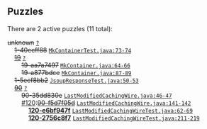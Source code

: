 ## Puzzles

There are 2 active puzzles (11 total):


<del>unknown</del> [`?`](../master/?)<br/>
&nbsp;&nbsp;&nbsp;&nbsp;<del>1-40eeff88</del> [`MkContainerTest.java:73-74`](../master/src/test/java/com/jcabi/http/mock/MkContainerTest.java#L73-L74)<br/>
&nbsp;&nbsp;&nbsp;&nbsp;[<del>19</del>](https://github.com/jcabi/jcabi-http/issues/19) [`?`](../master/?)<br/>
&nbsp;&nbsp;&nbsp;&nbsp;&nbsp;&nbsp;&nbsp;&nbsp;<del>19-aa7a7497</del> [`MkContainer.java:64-66`](../master/src/main/java/com/jcabi/http/mock/MkContainer.java#L64-L66)<br/>
&nbsp;&nbsp;&nbsp;&nbsp;&nbsp;&nbsp;&nbsp;&nbsp;<del>19-a877bdce</del> [`MkContainer.java:87-89`](../master/src/main/java/com/jcabi/http/mock/MkContainer.java#L87-L89)<br/>
&nbsp;&nbsp;&nbsp;&nbsp;<del>1-5ecf8bb2</del> [`JsoupResponseTest.java:50-53`](../master/src/test/java/com/jcabi/http/response/JsoupResponseTest.java#L50-L53)<br/>
&nbsp;&nbsp;&nbsp;&nbsp;[<del>90</del>](https://github.com/jcabi/jcabi-http/issues/90) [`?`](../master/?)<br/>
&nbsp;&nbsp;&nbsp;&nbsp;&nbsp;&nbsp;&nbsp;&nbsp;<del>90-35dd830e</del> [`LastModifiedCachingWire.java:46-47`](../master/src/main/java/com/jcabi/http/wire/LastModifiedCachingWire.java#L46-L47)<br/>
&nbsp;&nbsp;&nbsp;&nbsp;&nbsp;&nbsp;&nbsp;&nbsp;[#120](https://github.com/jcabi/jcabi-http/issues/120):[<del>90-f5d7f05d</del>](https://github.com/jcabi/jcabi-http/issues/120) [`LastModifiedCachingWire.java:141-142`](../master/src/main/java/com/jcabi/http/wire/LastModifiedCachingWire.java#L141-L142)<br/>
&nbsp;&nbsp;&nbsp;&nbsp;&nbsp;&nbsp;&nbsp;&nbsp;&nbsp;&nbsp;&nbsp;&nbsp;[**120-e6bf947f**]() [`LastModifiedCachingWireTest.java:62-69`](../master/src/test/java/com/jcabi/http/wire/LastModifiedCachingWireTest.java#L62-L69)<br/>
&nbsp;&nbsp;&nbsp;&nbsp;&nbsp;&nbsp;&nbsp;&nbsp;&nbsp;&nbsp;&nbsp;&nbsp;[**120-2756c8f7**]() [`LastModifiedCachingWireTest.java:211-219`](../master/src/test/java/com/jcabi/http/wire/LastModifiedCachingWireTest.java#L211-L219)<br/>